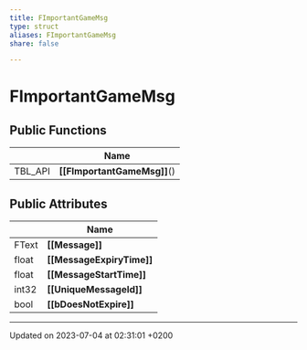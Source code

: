 ```yaml
---
title: FImportantGameMsg
type: struct
aliases: FImportantGameMsg
share: false

---
```


# FImportantGameMsg





## Public Functions

|                | Name           |
| -------------- | -------------- |
| TBL_API | **[[FImportantGameMsg]]**() |

## Public Attributes

|                | Name           |
| -------------- | -------------- |
| FText | **[[Message]]**  |
| float | **[[MessageExpiryTime]]**  |
| float | **[[MessageStartTime]]**  |
| int32 | **[[UniqueMessageId]]**  |
| bool | **[[bDoesNotExpire]]**  |

-------------------------------

Updated on 2023-07-04 at 02:31:01 +0200